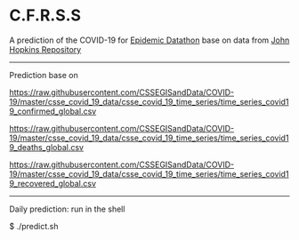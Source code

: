 # C.F.R.S.S 

A prediction of the COVID-19 for [Epidemic Datathon](https://www.epidemicdatathon.com/)  base on data from [John Hopkins Repository](https://github.com/CSSEGISandData/COVID-19/?fbclid=IwAR35lnXDIO90rHEgM6rlTzgPdpA-kP0YlEEY66MVGVIkcVjXHY_mCBzg3rA)

******************************
Prediction base on

https://raw.githubusercontent.com/CSSEGISandData/COVID-19/master/csse_covid_19_data/csse_covid_19_time_series/time_series_covid19_confirmed_global.csv

https://raw.githubusercontent.com/CSSEGISandData/COVID-19/master/csse_covid_19_data/csse_covid_19_time_series/time_series_covid19_deaths_global.csv

https://raw.githubusercontent.com/CSSEGISandData/COVID-19/master/csse_covid_19_data/csse_covid_19_time_series/time_series_covid19_recovered_global.csv

___________________________________________________________________
Daily prediction: run in the shell 

$ ./predict.sh
